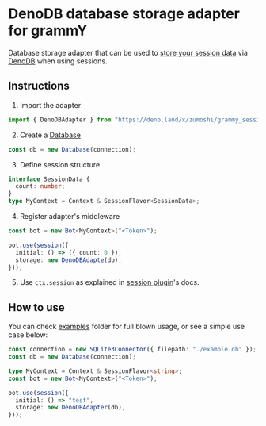 # DenoDB database storage adapter for grammY

Database storage adapter that can be used to
[store your session data](https://grammy.dev/plugins/session.html) via
[DenoDB](https://github.com/eveningkid/denodb) when using sessions.

## Instructions

1. Import the adapter

```ts
import { DenoDBAdapter } from "https://deno.land/x/zumoshi/grammy_session_denodedb/mod.ts";
```

2. Create a [Database](https://github.com/eveningkid/denodb#first-steps)

```ts
const db = new Database(connection);
```

3. Define session structure

```ts
interface SessionData {
  count: number;
}
type MyContext = Context & SessionFlavor<SessionData>;
```

4. Register adapter's middleware

```ts
const bot = new Bot<MyContext>("<Token>");

bot.use(session({
  initial: () => ({ count: 0 }),
  storage: new DenoDBAdapte(db),
}));
```

5. Use `ctx.session` as explained in
   [session plugin](https://grammy.dev/plugins/session.html)'s docs.

## How to use

You can check [examples](./examples) folder for full blown usage, or see a
simple use case below:

```ts
const connection = new SQLite3Connector({ filepath: "./example.db" });
const db = new Database(connection);

type MyContext = Context & SessionFlavor<string>;
const bot = new Bot<MyContext>("<Token>");

bot.use(session({
  initial: () => "test",
  storage: new DenoDBAdapter(db),
}));
```
